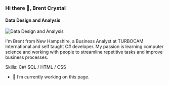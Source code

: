### Hi there 👋, Brent Crystal
#### Data Design and Analysis
![Data Design and Analysis](https://arturssmirnovs.github.io/github-profile-readme-generator/images/banner.png)

I'm Brent from New Hampshire, a Business Analyst at TURBOCAM International and self taught C# developer.
My passion is learning computer science and working with people to streamline repetitive tasks and improve business processes.

Skills: C#/ SQL / HTML / CSS

- 🔭 I’m currently working on this page. 

